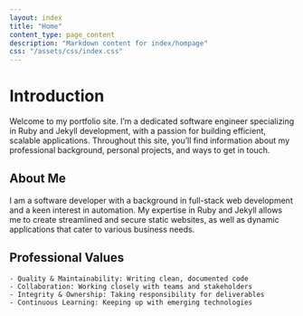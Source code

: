 ```yaml
---
layout: index
title: "Home"
content_type: page_content
description: "Markdown content for index/hompage"
css: "/assets/css/index.css"
---
```


# Introduction
Welcome to my portfolio site. I’m a dedicated software engineer specializing in Ruby and Jekyll development, with a passion for building efficient, scalable applications. Throughout this site, you’ll find information about my professional background, personal projects, and ways to get in touch.

## About Me
I am a software developer with a background in full-stack web development and a keen interest in automation. My expertise in Ruby and Jekyll allows me to create streamlined and secure static websites, as well as dynamic applications that cater to various business needs.

## Professional Values
    - Quality & Maintainability: Writing clean, documented code
    - Collaboration: Working closely with teams and stakeholders
    - Integrity & Ownership: Taking responsibility for deliverables
    - Continuous Learning: Keeping up with emerging technologies
